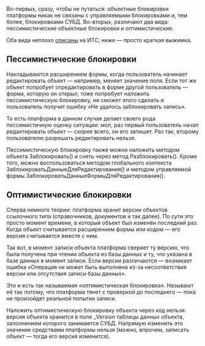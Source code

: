 ﻿Во-первых, сразу, чтобы не путаться: объектные блокировки платформы никак не связаны с управляемыми блокировками и, тем более, блокировками СУБД. Во-вторых, различают два вида: пессимистические объектные блокировки и оптимистические.

Оба вида неплохо [описаны](https://its.1c.ru/db/metod8dev#content:5839:hdoc) на ИТС; ниже — просто краткая выжимка.

## Пессимистические блокировки

Накладываются расширением формы, когда пользователь начинает редактировать объект — например, меняет значение поля. Если тот же объект попробует отредактировать в форме другой пользователь — форма, которую он открыл, тоже попробует наложить пессимистическую блокировку, не сможет этого сделать и пользователь получит ошибку «Не удалось заблокировать запись».

То есть платформа в данном случае делает своего рода пессимистичную оценку ситуации: мол, раз первый пользователь начал редактировать объект — скорее всего, он его запишет. Раз так, второму пользователю разрешать редактировать нельзя.

Пессимистическую блокировку также можно наложить методом объекта Заблокировать() и снять через метод Разблокировать(). Кроме того, можно воспользоваться методом глобального контекста ЗаблокироватьДанныеДляРедактирования() и методом управляемой формы ЗаблокироватьДанныеФормыДляРедактирования().

## Оптимистические блокировки

Сперва немного теории: платформа хранит версии объектов ссылочного типа (справочников, документов и так далее). По сути это просто момент времени, в который объект был изменён последний раз. Когда объект считывается расширением формы или кодом — его версия считывается вместе с ним.

Так вот, в момент записи объекта платформа сверяет ту версию, что была получена при чтении объекта из базы данных и ту, что указана в базе данных в момент записи. Если версии различаются — возникает ошибка «Операция не может быть выполнена из-за несоответствия версии или отсутствия записи базы данных».

Это и есть так называемая «оптимистическая блокировка». Называют её так потому, что платформа тянет с проверкой до последнего — пока не произойдет реальной попытки записи.

Наложить оптимистическую блокировку объекта через код нельзя: версия объекта хранится в поле _Version таблицы данных объекта, заполнением которого занимается СУБД. Напрямую изменить это значение средствами платформы нельзя (можно, впрочем, записать объект — тогда его версия изменится).